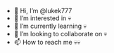 - 👋 Hi, I’m @lukek777
- 👀 I’m interested in 💀
- 🌱 I’m currently learning 💀
- 💞️ I’m looking to collaborate on 💀
- 📫 How to reach me 💀💀

<!---
lukek777/lukek777 is a ✨ 💀 ✨ repository because its `💀` (💀) appears on your GitHub profile.
You can click the 💀 link to take a look at your 💀.
--->
